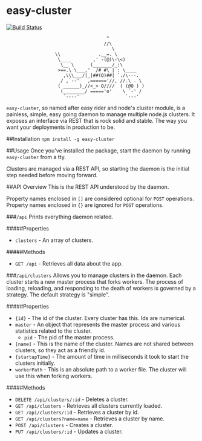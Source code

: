 easy-cluster
======================
[![Build Status](https://travis-ci.org/jsdevel/node-easy-cluster.png)](https://travis-ci.org/jsdevel/node-easy-cluster)

````
                                     ^
                                    //\
                                       \
                  \\              .__=. \
                   \____        ,' -(@)\-\<)
                    \__ \      (_______/_:\
                   >==.\ \___,'  /# #\ | : \____
                     ,\\\___/|_|##(O)##| `./\---.
                    / ,`--'   ,======'//, //.\ . \
                   ( ______)_//<_> O////  ( (@O ) )
                    (________/ ====='o'    \ `-' /
                     `----'                 `---' 
````

`easy-cluster`, so named after easy rider and node's cluster module, is a
painless, simple, easy going daemon to manage multiple node.js clusters.  It
exposes an interface via REST that is rock solid and stable.  The way you want 
your deployments in production to be.

##Installation
`npm install -g easy-cluster`

##Usage
Once you've installed the package, start the daemon by running `easy-cluster` from a tty.

Clusters are managed via a REST API, so starting the daemon is the initial step needed before moving forward.

##API Overview
This is the REST API understood by the daemon.  

Property names enclosed in `[]` are considered optional for `POST` operations.
Property names enclosed in `{}` are ignored for `POST` operations.

###`/api`
Prints everything daemon related.

#####Properties
* `clusters` - An array of clusters.

#####Methods
* `GET /api` - Retrieves all data about the app.

###`/api/clusters`
Allows you to manage clusters in the daemon.  Each cluster starts a new master process that forks workers.  The process of loading, reloading, and responding to the death of workers is governed by a strategy.  The default strategy is "simple".

#####Properties
* `{id}` - The id of the cluster.  Every cluster has this.  Ids are numerical.
* `master` - An object that represents the master process and various statistics related to the cluster.
  * `pid` - The pid of the master process.
* `[name]` - This is the name of the cluster.  Names are not shared between clusters, so they act as a friendly id.
* `{startupTime}` - The amount of time in milliseconds it took to start the clusters initially.
* `workerPath` - This is an absolute path to a worker file.  The cluster will use this when forking workers.

#####Methods
* `DELETE /api/clusters/:id` - Deletes a cluster.
* `GET /api/clusters` - Retrieves all clusters currently loaded.
* `GET /api/clusters/:id` - Retrieves a cluster by id.
* `GET /api/clusters?name=name` - Retrieves a cluster by name.
* `POST /api/clusters` - Creates a cluster.
* `PUT /api/clusters/:id` - Updates a cluster.
